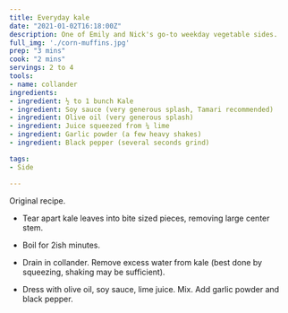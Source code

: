 ```yaml
---
title: Everyday kale
date: "2021-01-02T16:18:00Z"
description: One of Emily and Nick's go-to weekday vegetable sides.
full_img: './corn-muffins.jpg'
prep: "3 mins"
cook: "2 mins"
servings: 2 to 4
tools:
- name: collander
ingredients:
- ingredient: ½ to 1 bunch Kale
- ingredient: Soy sauce (very generous splash, Tamari recommended)
- ingredient: Olive oil (very generous splash)
- ingredient: Juice squeezed from ¼ lime 
- ingredient: Garlic powder (a few heavy shakes)
- ingredient: Black pepper (several seconds grind)

tags:
- Side

---
```


Original recipe.

* Tear apart kale leaves into bite sized pieces, removing large center stem.

* Boil for 2ish minutes.

* Drain in collander. Remove excess water from kale (best done by squeezing, shaking may be sufficient).

* Dress with olive oil, soy sauce, lime juice. Mix. Add garlic powder and black pepper.


